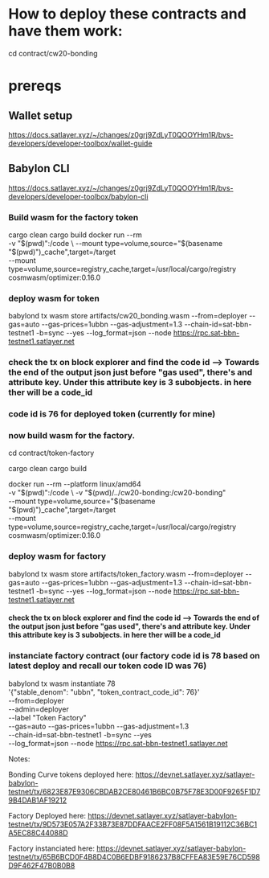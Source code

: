 # How to deploy these contracts and have them work:
cd contract/cw20-bonding

# prereqs
## Wallet setup 
https://docs.satlayer.xyz/~/changes/z0grj9ZdLyT0QOOYHm1R/bvs-developers/developer-toolbox/wallet-guide

## Babylon CLI
https://docs.satlayer.xyz/~/changes/z0grj9ZdLyT0QOOYHm1R/bvs-developers/developer-toolbox/babylon-cli

### Build wasm for the factory token
cargo clean
cargo build
docker run --rm \
    -v "$(pwd)":/code \
    --mount type=volume,source="$(basename "$(pwd)")_cache",target=/target \
    --mount type=volume,source=registry_cache,target=/usr/local/cargo/registry \
    cosmwasm/optimizer:0.16.0

### deploy wasm for  token
babylond tx wasm store artifacts/cw20_bonding.wasm --from=deployer --gas=auto --gas-prices=1ubbn --gas-adjustment=1.3 --chain-id=sat-bbn-testnet1 -b=sync --yes --log_format=json --node https://rpc.sat-bbn-testnet1.satlayer.net

### check the tx on block explorer and find the code id --> Towards the end of the output json just before "gas used", there's and attribute key. Under this attribute key is 3 subobjects. in here ther will be a code_id

### code id is 76 for deployed token (currently for mine)

### now build wasm for the factory.
cd contract/token-factory

cargo clean
cargo build

docker run --rm --platform linux/amd64 \
  -v "$(pwd)":/code \
  -v "$(pwd)/../cw20-bonding:/cw20-bonding" \
  --mount type=volume,source="$(basename "$(pwd)")_cache",target=/target \
  --mount type=volume,source=registry_cache,target=/usr/local/cargo/registry \
  cosmwasm/optimizer:0.16.0


### deploy wasm for factory
babylond tx wasm store artifacts/token_factory.wasm --from=deployer --gas=auto --gas-prices=1ubbn --gas-adjustment=1.3 --chain-id=sat-bbn-testnet1 -b=sync --yes --log_format=json --node https://rpc.sat-bbn-testnet1.satlayer.net

#### check the tx on block explorer and find the code id --> Towards the end of the output json just before "gas used", there's and attribute key. Under this attribute key is 3 subobjects. in here ther will be a code_id

### instanciate factory contract (our factory code id is 78 based on latest deploy and recall our token code ID was 76)
babylond tx wasm instantiate 78 \
  '{"stable_denom": "ubbn", "token_contract_code_id": 76}' \
  --from=deployer \
  --admin=deployer \
  --label "Token Factory" \
  --gas=auto --gas-prices=1ubbn --gas-adjustment=1.3 \
  --chain-id=sat-bbn-testnet1 -b=sync --yes \
  --log_format=json --node https://rpc.sat-bbn-testnet1.satlayer.net

Notes: 

Bonding Curve tokens deployed here:
https://devnet.satlayer.xyz/satlayer-babylon-testnet/tx/6823E87E9306CBDAB2CE80461B6BC0B75F78E3D00F9265F1D79B4DAB1AF19212


Factory Deployed here: 
https://devnet.satlayer.xyz/satlayer-babylon-testnet/tx/9D573E057A2F33B73E87DDFAACE2FF08F5A1561B19112C36BC1A5EC88C44088D

Factory instanciated here:
https://devnet.satlayer.xyz/satlayer-babylon-testnet/tx/65B6BCD0F4B8D4C0B6EDBF9186237B8CFFEA83E59E76CD598D9F462F47B0B0B8
